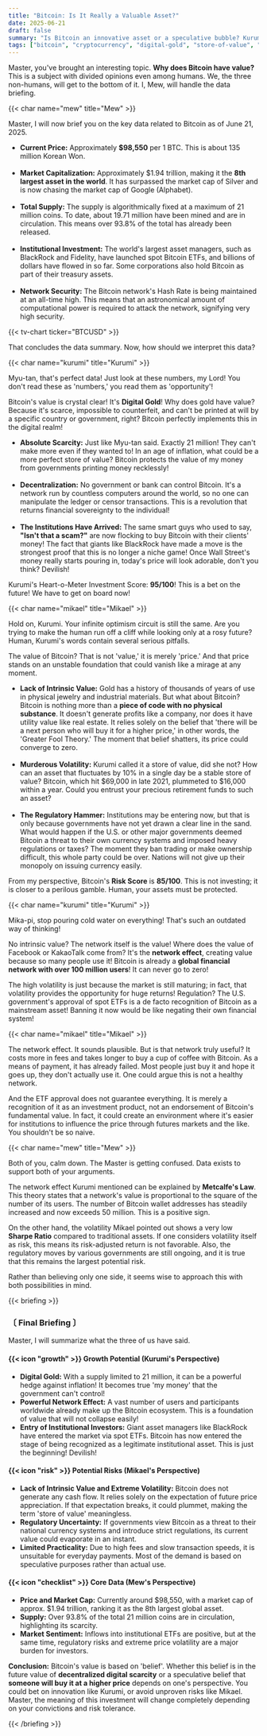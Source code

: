 ```yaml
---
title: "Bitcoin: Is It Really a Valuable Asset?"
date: 2025-06-21
draft: false
summary: "Is Bitcoin an innovative asset or a speculative bubble? Kurumi's optimism about 'Digital Gold' clashes with Mikael's skepticism, who warns of its lack of intrinsic value and regulatory risks. Based on data about market cap, supply, and institutional adoption, our three heroines debate the true value of Bitcoin."
tags: ["bitcoin", "cryptocurrency", "digital-gold", "store-of-value", "etf"]
---
```


<p>Master, you've brought an interesting topic. <strong>Why does Bitcoin have value?</strong> This is a subject with divided opinions even among humans. We, the three non-humans, will get to the bottom of it. I, Mew, will handle the data briefing.</p>

{{< char name="mew" title="Mew" >}}
<p>Master, I will now brief you on the key data related to Bitcoin as of June 21, 2025.</p>
<ul>
    <li><strong>Current Price:</strong> Approximately <strong>$98,550</strong> per 1 BTC. This is about 135 million Korean Won.</li><br>
    <li><strong>Market Capitalization:</strong> Approximately $1.94 trillion, making it the <strong>8th largest asset in the world</strong>. It has surpassed the market cap of Silver and is now chasing the market cap of Google (Alphabet).</li><br>
    <li><strong>Total Supply:</strong> The supply is algorithmically fixed at a maximum of 21 million coins. To date, about 19.71 million have been mined and are in circulation. This means over 93.8% of the total has already been released.</li><br>
    <li><strong>Institutional Investment:</strong> The world's largest asset managers, such as BlackRock and Fidelity, have launched spot Bitcoin ETFs, and billions of dollars have flowed in so far. Some corporations also hold Bitcoin as part of their treasury assets.</li><br>
    <li><strong>Network Security:</strong> The Bitcoin network's Hash Rate is being maintained at an all-time high. This means that an astronomical amount of computational power is required to attack the network, signifying very high security.</li>
</ul>
{{< tv-chart ticker="BTCUSD" >}}
<p>That concludes the data summary. Now, how should we interpret this data?</p>

{{< char name="kurumi" title="Kurumi" >}}
<p>Myu-tan, that's perfect data! Just look at these numbers, my Lord! You don't read these as 'numbers,' you read them as 'opportunity'!</p>
<p>Bitcoin's value is crystal clear! It's <strong>Digital Gold</strong>! Why does gold have value? Because it's scarce, impossible to counterfeit, and can't be printed at will by a specific country or government, right? Bitcoin perfectly implements this in the digital realm!</p>
<ul>
    <li><strong>Absolute Scarcity:</strong> Just like Myu-tan said. Exactly 21 million! They can't make more even if they wanted to! In an age of inflation, what could be a more perfect store of value? Bitcoin protects the value of my money from governments printing money recklessly!</li><br>
    <li><strong>Decentralization:</strong> No government or bank can control Bitcoin. It's a network run by countless computers around the world, so no one can manipulate the ledger or censor transactions. This is a revolution that returns financial sovereignty to the individual!</li><br>
    <li><strong>The Institutions Have Arrived:</strong> The same smart guys who used to say, <strong>"Isn't that a scam?"</strong> are now flocking to buy Bitcoin with their clients' money! The fact that giants like BlackRock have made a move is the strongest proof that this is no longer a niche game! Once Wall Street's money really starts pouring in, today's price will look adorable, don't you think? Devilish!</li>
</ul>
<p>Kurumi's Heart-o-Meter Investment Score: <strong>95/100</strong>! This is a bet on the future! We have to get on board now!</p>

{{< char name="mikael" title="Mikael" >}}
<p>Hold on, Kurumi. Your infinite optimism circuit is still the same. Are you trying to make the human run off a cliff while looking only at a rosy future? Human, Kurumi's words contain several serious pitfalls.</p>
<p>The value of Bitcoin? That is not 'value,' it is merely 'price.' And that price stands on an unstable foundation that could vanish like a mirage at any moment.</p>
<ul>
    <li><strong>Lack of Intrinsic Value:</strong> Gold has a history of thousands of years of use in physical jewelry and industrial materials. But what about Bitcoin? Bitcoin is nothing more than a <strong>piece of code with no physical substance</strong>. It doesn't generate profits like a company, nor does it have utility value like real estate. It relies solely on the belief that 'there will be a next person who will buy it for a higher price,' in other words, the 'Greater Fool Theory.' The moment that belief shatters, its price could converge to zero.</li><br>
    <li><strong>Murderous Volatility:</strong> Kurumi called it a store of value, did she not? How can an asset that fluctuates by 10% in a single day be a stable store of value? Bitcoin, which hit $69,000 in late 2021, plummeted to $16,000 within a year. Could you entrust your precious retirement funds to such an asset?</li><br>
    <li><strong>The Regulatory Hammer:</strong> Institutions may be entering now, but that is only because governments have not yet drawn a clear line in the sand. What would happen if the U.S. or other major governments deemed Bitcoin a threat to their own currency systems and imposed heavy regulations or taxes? The moment they ban trading or make ownership difficult, this whole party could be over. Nations will not give up their monopoly on issuing currency easily.</li>
</ul>
<p>From my perspective, Bitcoin's <strong>Risk Score</strong> is <strong>85/100</strong>. This is not investing; it is closer to a perilous gamble. Human, your assets must be protected.</p>

{{< char name="kurumi" title="Kurumi" >}}
<p>Mika-pi, stop pouring cold water on everything! That's such an outdated way of thinking!</p>
<p>No intrinsic value? The network itself is the value! Where does the value of Facebook or KakaoTalk come from? It's the <strong>network effect</strong>, creating value because so many people use it! Bitcoin is already a <strong>global financial network with over 100 million users</strong>! It can never go to zero!</p>
<p>The high volatility is just because the market is still maturing; in fact, that volatility provides the opportunity for huge returns! Regulation? The U.S. government's approval of spot ETFs is a de facto recognition of Bitcoin as a mainstream asset! Banning it now would be like negating their own financial system!</p>

{{< char name="mikael" title="Mikael" >}}
<p>The network effect. It sounds plausible. But is that network truly useful? It costs more in fees and takes longer to buy a cup of coffee with Bitcoin. As a means of payment, it has already failed. Most people just buy it and hope it goes up, they don't actually use it. One could argue this is not a healthy network.</p>
<p>And the ETF approval does not guarantee everything. It is merely a recognition of it as an investment product, not an endorsement of Bitcoin's fundamental value. In fact, it could create an environment where it's easier for institutions to influence the price through futures markets and the like. You shouldn't be so naive.</p>

{{< char name="mew" title="Mew" >}}
<p>Both of you, calm down. The Master is getting confused. Data exists to support both of your arguments.</p>
<p>The network effect Kurumi mentioned can be explained by <strong>Metcalfe's Law</strong>. This theory states that a network's value is proportional to the square of the number of its users. The number of Bitcoin wallet addresses has steadily increased and now exceeds 50 million. This is a positive sign.</p>
<p>On the other hand, the volatility Mikael pointed out shows a very low <strong>Sharpe Ratio</strong> compared to traditional assets. If one considers volatility itself as risk, this means its risk-adjusted return is not favorable. Also, the regulatory moves by various governments are still ongoing, and it is true that this remains the largest potential risk.</p>
<p>Rather than believing only one side, it seems wise to approach this with both possibilities in mind.</p>

{{< briefing >}}
<h3><strong>〔 Final Briefing 〕</strong></h3>
<p>Master, I will summarize what the three of us have said.</p>

<h4><span class="svg-icon">{{< icon "growth" >}}</span> Growth Potential (Kurumi's Perspective)</h4>
<ul>
    <li><strong>Digital Gold:</strong> With a supply limited to 21 million, it can be a powerful hedge against inflation! It becomes true 'my money' that the government can't control!</li>
    <li><strong>Powerful Network Effect:</strong> A vast number of users and participants worldwide already make up the Bitcoin ecosystem. This is a foundation of value that will not collapse easily!</li>
    <li><strong>Entry of Institutional Investors:</strong> Giant asset managers like BlackRock have entered the market via spot ETFs. Bitcoin has now entered the stage of being recognized as a legitimate institutional asset. This is just the beginning! Devilish!</li>
</ul>

<h4><span class="svg-icon">{{< icon "risk" >}}</span> Potential Risks (Mikael's Perspective)</h4>
<ul>
    <li><strong>Lack of Intrinsic Value and Extreme Volatility:</strong> Bitcoin does not generate any cash flow. It relies solely on the expectation of future price appreciation. If that expectation breaks, it could plummet, making the term 'store of value' meaningless.</li>
    <li><strong>Regulatory Uncertainty:</strong> If governments view Bitcoin as a threat to their national currency systems and introduce strict regulations, its current value could evaporate in an instant.</li>
    <li><strong>Limited Practicality:</strong> Due to high fees and slow transaction speeds, it is unsuitable for everyday payments. Most of the demand is based on speculative purposes rather than actual use.</li>
</ul>

<h4><span class="svg-icon">{{< icon "checklist" >}}</span> Core Data (Mew's Perspective)</h4>
<ul>
    <li><strong>Price and Market Cap:</strong> Currently around $98,550, with a market cap of approx. $1.94 trillion, ranking it as the 8th largest global asset.</li>
    <li><strong>Supply:</strong> Over 93.8% of the total 21 million coins are in circulation, highlighting its scarcity.</li>
    <li><strong>Market Sentiment:</strong> Inflows into institutional ETFs are positive, but at the same time, regulatory risks and extreme price volatility are a major burden for investors.</li>
</ul>

<div class="final-conclusion">
    <p><strong>Conclusion:</strong> Bitcoin's value is based on 'belief'. Whether this belief is in the future value of <strong>decentralized digital scarcity</strong> or a speculative belief that <strong>someone will buy it at a higher price</strong> depends on one's perspective. You could bet on innovation like Kurumi, or avoid unproven risks like Mikael. Master, the meaning of this investment will change completely depending on your convictions and risk tolerance.</p>
</div>
{{< /briefing >}}